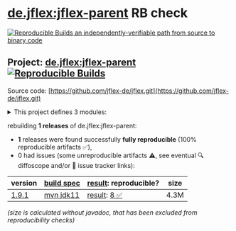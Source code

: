 [de.jflex:jflex-parent](https://central.sonatype.com/artifact/de.jflex/jflex-parent/versions) RB check
=======

[![Reproducible Builds](https://reproducible-builds.org/images/logos/rb.svg) an independently-verifiable path from source to binary code](https://reproducible-builds.org/)

## Project: [de.jflex:jflex-parent](https://central.sonatype.com/artifact/de.jflex/jflex-parent/versions) [![Reproducible Builds](https://img.shields.io/endpoint?url=https://raw.githubusercontent.com/jvm-repo-rebuild/reproducible-central/master/content/de/jflex/badge.json)](https://github.com/jvm-repo-rebuild/reproducible-central/blob/master/content/de/jflex/README.md)

Source code: [https://github.com/jflex-de/jflex.git](https://github.com/jflex-de/jflex.git)

<details><summary>This project defines 3 modules:</summary>

* [de.jflex:jflex](https://central.sonatype.com/artifact/de.jflex/jflex/1.9.1)
* [de.jflex:jflex-maven-plugin](https://central.sonatype.com/artifact/de.jflex/jflex-maven-plugin/1.9.1)
* [de.jflex:jflex-parent](https://central.sonatype.com/artifact/de.jflex/jflex-parent/1.9.1)
</details>

rebuilding **1 releases** of de.jflex:jflex-parent:
- **1** releases were found successfully **fully reproducible** (100% reproducible artifacts :white_check_mark:),
- 0 had issues (some unreproducible artifacts :warning:, see eventual :mag: diffoscope and/or :memo: issue tracker links):

| version | [build spec](/BUILDSPEC.md) | [result](https://reproducible-builds.org/docs/jvm/): reproducible? | size |
| -- | --------- | ------ | -- |
| [1.9.1](https://central.sonatype.com/artifact/de.jflex/jflex-parent/1.9.1/pom) | [mvn jdk11](jflex-1.9.1.buildspec) | [result](jflex-parent-1.9.1.buildinfo): [8 :white_check_mark: ](jflex-parent-1.9.1.buildcompare) | 4.3M |

<i>(size is calculated without javadoc, that has been excluded from reproducibility checks)</i>
